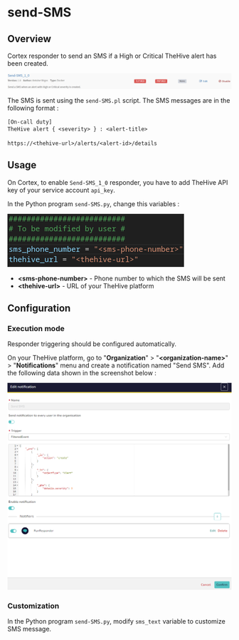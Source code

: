 # send-SMS

## Overview

Cortex responder to send an SMS if a High or Critical TheHive alert has been created.

![cortex-responder](assets/img/cortex-responder.png)

The SMS is sent using the `send-SMS.pl` script. The SMS messages are in the following format :

```
[On-call duty]
TheHive alert { <severity> } : <alert-title>

https://<thehive-url>/alerts/<alert-id>/details
```

## Usage

On Cortex, to enable `Send-SMS_1_0` responder, you have to add TheHive API key of your service account `api_key`.

In the Python program `send-SMS.py`, change this variables :

![variables-to-modify](assets/img/variables-to-modify.png)

- **\<sms-phone-number>** - Phone number to which the SMS will be sent
- **\<thehive-url>** - URL of your TheHive platform

## Configuration

### Execution mode

Responder triggering should be configured automatically.

On your TheHive platform, go to "**Organization**" > "**\<organization-name>**" > "**Notifications**" menu and create a notification named "Send SMS". Add the following data shown in the screenshot below :

![thehive-notification](assets/img/thehive-notification.png)

### Customization

In the Python program `send-SMS.py`, modify `sms_text` variable to customize SMS message.